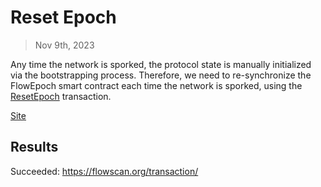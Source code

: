 # Reset Epoch

> Nov 9th, 2023

Any time the network is sporked, the protocol state is manually initialized via the bootstrapping process.
Therefore, we need to re-synchronize the FlowEpoch smart contract each time the network is sporked, using the [ResetEpoch](../../../../templates/reset_epoch.cdc) transaction.

[Site](https://flow-multisig-git-service-account-onflow.vercel.app/mainnet?type=serviceAccount&name=reset_epoch.cdc&param=%5B%20%09%7B%20%09%09%22type%22:%22UInt64%22,%20%09%09%22value%22:%22100%22%20%09%7D,%20%09%7B%20%09%09%22type%22:%22String%22,%20%09%09%22value%22:%22b976876c61579eff5e95af815c78618a%22%20%09%7D,%20%09%7B%20%09%09%22type%22:%22UInt64%22,%20%09%09%22value%22:%220%22%20%09%7D,%20%09%7B%20%09%09%22type%22:%22UInt64%22,%20%09%09%22value%22:%22459999%22%20%09%7D,%20%09%7B%20%09%09%22type%22:%22UInt64%22,%20%09%09%22value%22:%22482999%22%20%09%7D%20%5D&acct=e467b9dd11fa00df&limit=1000000)

## Results

Succeeded:
https://flowscan.org/transaction/


